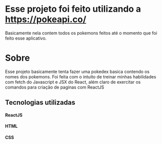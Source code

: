 # Esse projeto foi feito utilizando a https://pokeapi.co/
Basicamente nela contem todos os pokemons feitos até o momento que foi feito esse aplicativo.

# Sobre
Esse projeto basicamente tenta fazer uma pokedex basica contendo os nomes dos pokemons.
Foi feita com o intuito de treinar minhas habilidades com fetch do Javascript e JSX do React, além claro de exercitar os comandos para criação de paginas com ReactJS

## Tecnologias utilizadas
#### ReactJS
#### HTML
#### CSS
